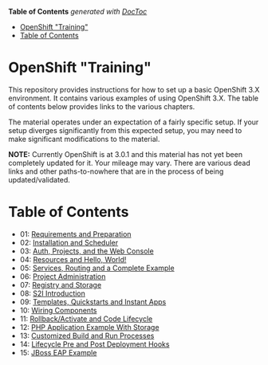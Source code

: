 <!-- START doctoc generated TOC please keep comment here to allow auto update -->
<!-- DON'T EDIT THIS SECTION, INSTEAD RE-RUN doctoc TO UPDATE -->
**Table of Contents**  *generated with [DocToc](https://github.com/thlorenz/doctoc)*

- [OpenShift "Training"](#openshift-training)
- [Table of Contents](#table-of-contents)

<!-- END doctoc generated TOC please keep comment here to allow auto update -->

# OpenShift "Training"
This repository provides instructions for how to set up a basic OpenShift 3.X
environment. It contains various examples of using OpenShift 3.X. The table of
contents below provides links to the various chapters.

The material operates under an expectation of a fairly specific setup. If your
setup diverges significantly from this expected setup, you may need to make
significant modifications to the material.

**NOTE:** Currently OpenShift is at 3.0.1 and this material has not yet been
completely updated for it. Your mileage may vary. There are various dead links
and other paths-to-nowhere that are in the process of being updated/validated.

# Table of Contents
- 01: [Requirements and Preparation](01-Requirements-and-Preparation.md)
- 02: [Installation and Scheduler](02-Installation-and-Scheduler.md)
- 03: [Auth, Projects, and the Web Console](03-Auth-Projects-and-Web-Console.md)
- 04: [Resources and Hello, World!](04-Resources-and-Hello-World.md)
- 05: [Services, Routing and a Complete Example](05-Services-Routing-Complete-Example.md)
- 06: [Project Administration](06-Project-Administration.md)
- 07: [Registry and Storage](07-Registry-and-Storage.md)
- 08: [S2I Introduction](08-S2I-Introduction.md)
- 09: [Templates, Quickstarts and Instant Apps](09-Templates-Quickstarts-Instant-Apps.md)
- 10: [Wiring Components](10-Wiring-Components.md)
- 11: [Rollback/Activate and Code Lifecycle](11-Rollback-Activate-Lifecycle.md)
- 12: [PHP Application Example With
    Storage](12-PHP-Application-Example-With-Storage.md)
- 13: [Customized Build and Run
    Processes](13-Customized-Build-and-Run-Processes.md)
- 14: [Lifecycle Pre and Post Deployment
    Hooks](14-Lifecycle-Pre-and-Post-Deployment-Hooks.md)
- 15: [JBoss EAP Example](15-JBoss-EAP-Example.md)
